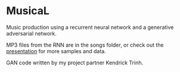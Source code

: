 # MusicaL
Music production using a recurrent neural network and a generative adversarial network.

MP3 files from the RNN are in the songs folder, or check out the [presentation](https://docs.google.com/presentation/d/1QYrFgyiy1EdbSudP6Knf6HK_vOeChPyoNmLDHbBcxDg/edit?usp=sharing)
for more samples and data.

GAN code written by my project partner Kendrick Trinh.
